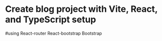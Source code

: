 # Create blog project with Vite, React, and TypeScript setup

#using React-router React-bootstrap Bootstrap
